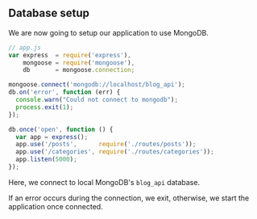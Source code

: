 ## Database setup

We are now going to setup our application to use MongoDB.

```javascript
// app.js
var express  = require('express'),
    mongoose = require('mongoose'),
    db       = mongoose.connection;

mongoose.connect('mongodb://localhost/blog_api');
db.on('error', function (err) {
  console.warn("Could not connect to mongodb");
  process.exit(1);
});

db.once('open', function () {
  var app = express();
  app.use('/posts',      require('./routes/posts'));
  app.use('/categories', require('./routes/categories'));
  app.listen(5000);
});
```

Here, we connect to local MongoDB's `blog_api` database.

If an error occurs during the connection, we exit, otherwise,
we start the application once connected.
